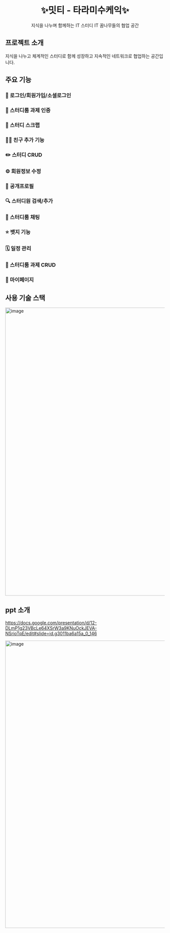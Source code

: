 <h1 align="center">✨밋티 - 타라미수케익✨</h1>

<p align="center">지식을 나누며 함께하는 IT 스터디
IT 꿈나무들의 협업 공간</p>

## 프로젝트 소개

지식을 나누고 체계적인 스터디로 함께 성장하고 지속적인 네트워크로 협업하는 공간입니다.


## 주요 기능

### 🔑 로그인/회원가입/소셜로그인

### 📝 스터디룸 과제 인증

### 🔖 스터디 스크랩

### 👭🏻 친구 추가 기능

### ✏️ 스터디 CRUD

### ⚙️ 회원정보 수정

### 👤 공개프로필

### 🔍 스터디원 검색/추가

### 💬 스터디룸 채팅

### ⭐ 뱃지 기능

### 🗓️ 일정 관리

### 📝 스터디룸 과제 CRUD

### 👤 마이페이지



## 사용 기술 스택

<img width="911" alt="image" src="https://github.com/user-attachments/assets/1cb808ed-6771-4ce8-8781-cd8c4541b385">




## ppt 소개

https://docs.google.com/presentation/d/12-DLmP1g23VBcLe64XSrW3a9KNuOckJEVA-NSrioTqE/edit#slide=id.g3011ba6a15a_0_146

<img width="909" alt="image" src="https://github.com/user-attachments/assets/38000c6e-045f-41cc-8bc4-c008c8b3287e">

